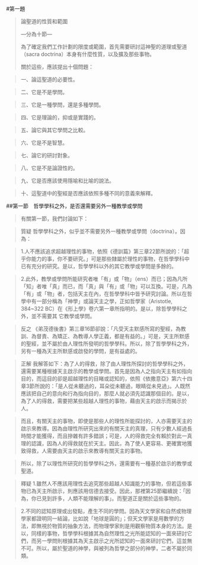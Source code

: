 #第一題

>論聖道的性質和範圍
>
>—分為十節—
>
>為了確定我們工作計劃的限度或範圍，首先需要研討這神聖的道理或聖道（sacra doctrina）本身有什麼性質，以及擴及那些事物。
>
>關於這些，應該提出十個問題：

>一、論這聖道的必要性。

>二、它是不是學問。

>三、它是一種學問，還是多種學問。

>四、它是理論的，抑或是實踐的。

>五、論它與其它學問之比較。

>六、它是不是智慧。

>七、論它的研討對象。

>八、它是不是論證性的。

>九、它是否應該使用隱喻和比喻的說法。

>十、這聖道中的聖經是否應該依照多種不同的意義來解釋。


##第一節　哲學學科之外，是否還需要另外一種教學或學問
>有關第一節，我們討論如下：

>質疑	哲學學科之外，似乎並不需要另外一種教學或學問（doctrina）。因為：

>1.人不應該追求超越理性的事物，依照《德訓篇》第三章22節所說的：「超乎你能力的事，你不要研究。」可是那些隸屬於理性的事物，在哲學學科中已有充分的研究。是以，哲學學科以外的其它教學或學問是多餘的。

>2.此外，教學或學問所能研究者唯「有」或「物」（ens）而已；因為凡所「知」者唯「真」而已，而「真」與「有」或「物」可以互換。可是，凡為「有」或「物」者，包括天主在內，在哲學學科中皆予研究討論。所以在哲學中有一部分稱為「神學」或論天主之學，正如哲學家（Aristotle, 384~322 BC）在《形上學》卷六第一章所指明的。是以，除哲學學科之外，並不需要其
它教學或學問。

>反之	 《弟茂德後書》第三章16節卻說：「凡受天主默感所寫的聖經，為教訓、為督責、為矯正、為教導人學正義，都是有益的。」可是，天主所默感的聖經，並不屬於由人理性所發明的哲學學科。所以，除了哲學學科之外，另有一種為天主所默感或啟發的學問，是有益處的。

>正解	我解答如下：為了人的得救，除了由人理性所探討的哲學學科之外，還需要某種根據天主啟示的教學或學問。首先是因為人之指向天主有如指向目的，而這目的卻是超越理性的目睹或認知的，依照《依撒意亞》第六十四章3節所說的：「是人從未聽過的，耳朵從未聽過，眼睛從未見過」。人既然應該把自己的意向和行為指向目的，那麼人就必須先認識那個目的。是以，為了人的得救，需要把某些超越人理性的事物，藉由天主的啟示而揭示於人。

>而且，有關天主的事物，即使是那些人的理性所能探討的，人亦需要天主的啟示來教導。因為由理性所研究出來的有關天主的真理，只有少數人經過長時間才能獲得，而且摻雜有許多錯誤；可是，人的得救完全有賴於對此一真理的認識，因為人的得救就在於天主。因此，為了使人更容易、更確實地獲致得救，人需要由天主的啟示來教導有關天主的事物。

>所以，除了以理性所研究的哲學學科之外，還需要有一種基於啟示的教學或聖道。

>釋疑	1.雖然人不應該用理性去追究那些超越人知識能力的事物，但若這些事物已為天主所啟示，則應該用信德去接受。因此，那裡第25節繼續說：「因為，你已見到許多，人類不能理解的事」。而聖道正是關於這些事物的。

>2.不同的認知原理或出發點，產生不同的學問。因為天文學家和自然或物理學家都證明同一結論，比如說「地球是圓的」；但天文學家是用數學的方法，即無視於物質的抽象方法，而物理學家則是用觀察物質本身的方法。是以，同樣的事物，哲學學科根據其為自然理性之光所能認知的一面來研討它們，而另一學問則根據其為天主啟示之光所認知的一面來研討它們，這並無不可。所以，屬於聖道的神學，與被列為哲學之部分的神學，二者不屬於同類。
